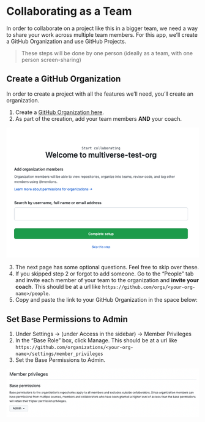 # Collaborating as a Team

In order to collaborate on a project like this in a bigger team, we need a way to share your work across multiple team members.  For this app, we’ll create a GitHub Organization and use GitHub Projects.

> These steps will be done by one person (ideally as a team, with one person screen-sharing)

## Create a GitHub Organization
In order to create a project with all the features we’ll need, you’ll create an organization.

1. Create a [GitHub Organization here](https://github.com/account/organizations/new?plan=team_free).
2. As part of the creation, add your team members **AND** your coach.

![Org Creation View](./assets/Collaboration1.png)

3. The next page has some optional questions. Feel free to skip over these.
4. If you skipped step 2 or forgot to add someone. Go to the “People” tab and invite each member of your team to the organization and **invite your coach**. This should be at a url like `https://github.com/orgs/<your-org-name>/people`.
5. Copy and paste the link to your GitHub Organization in the space below:

## Set Base Permissions to Admin

1. Under Settings → (under Access in the sidebar) → Member Privileges
2. In the “Base Role” box, click Manage.  This should be at a url like `https://github.com/organizations/<your-org-name>/settings/member_privileges`
3. Set the Base Permissions to Admin.

![Member Privileges View](./assets/Collaboration2.png)